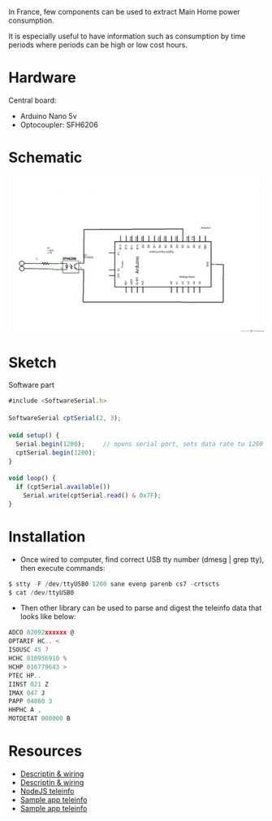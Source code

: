 
In France, few components can be used to extract Main Home power consumption.

It is especially useful to have information such as consumption by time periods where periods can be high or low cost hours.

Hardware
========

Central board:
* Arduino Nano 5v
* Optocoupler: SFH6206

Schematic
=========

![Parts](res/ArduinoProMini33-RF-sensor-teleinfo_bb.png?raw=true "Parts")


Sketch
======

Software part

```js
#include <SoftwareSerial.h>

SoftwareSerial cptSerial(2, 3);

void setup() {
  Serial.begin(1200);     // opens serial port, sets data rate to 1200 bps
  cptSerial.begin(1200);
}

void loop() {
  if (cptSerial.available())
    Serial.write(cptSerial.read() & 0x7F);
}
```

Installation
============

* Once wired to computer, find correct USB tty number (dmesg | grep tty), then execute commands:

```js
$ stty -F /dev/ttyUSB0 1200 sane evenp parenb cs7 -crtscts
$ cat /dev/ttyUSB0
```

* Then other library can be used to parse and digest the teleinfo data that looks like below:

```js
ADCO 02092xxxxxx @
OPTARIF HC.. <
ISOUSC 45 ?
HCHC 010956910 %
HCHP 016779643 >
PTEC HP..
IINST 021 Z
IMAX 047 J
PAPP 04860 3
HHPHC A ,
MOTDETAT 000000 B
```

Resources
=========

* [Descriptin & wiring](http://www.planet-libre.org/index.php?post_id=11122)
* [Descriptin & wiring](http://www.domotique-info.fr/2014/05/recuperer-teleinformation-arduino/)
* [NodeJS teleinfo](https://github.com/lhuet/teleinfo-node)
* [Sample app teleinfo](http://www.frinux.fr/2015/01/25/afficher-et-analyser-les-donnees-teleinfo-du-compteur-edf-avec-raspberry-pi-et-nodejs/)
* [Sample app teleinfo](https://github.com/lhuet/teleinfo-app)

